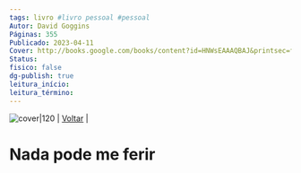 ```yaml
---
tags: livro #livro pessoal #pessoal
Autor: David Goggins
Páginas: 355
Publicado: 2023-04-11
Cover: http://books.google.com/books/content?id=HNWsEAAAQBAJ&printsec=frontcover&img=1&zoom=1&edge=curl&source=gbs_api
Status:
fisico: false
dg-publish: true
leitura_início:
leitura_término:
---
```

![cover|120](http://books.google.com/books/content?id=HNWsEAAAQBAJ&printsec=frontcover&img=1&zoom=1&edge=curl&source=gbs_api)
| [Voltar](1.LIFE/index) | 
# Nada pode me ferir